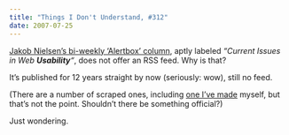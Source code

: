 ```yaml
---
title: "Things I Don't Understand, #312"
date: 2007-07-25
---
```


[Jakob Nielsen’s bi-weekly ‘Alertbox’ column][1], aptly labeled _“Current Issues in Web **Usability**“_, does not offer an RSS feed. Why is that?

It’s published for 12 years straight by now (seriously: wow), still no feed.

(There are a number of scraped ones, including [one I’ve made][2] myself, but that’s not the point. Shouldn’t there be something official?)

Just wondering.

[1]: http://www.useit.com/alertbox/
[2]: http://feeds.feedburner.com/FeedPalooza/Alertbox

